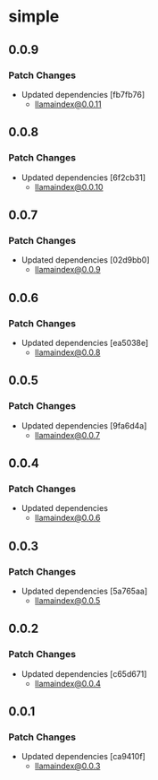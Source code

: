 # simple

## 0.0.9

### Patch Changes

- Updated dependencies [fb7fb76]
  - llamaindex@0.0.11

## 0.0.8

### Patch Changes

- Updated dependencies [6f2cb31]
  - llamaindex@0.0.10

## 0.0.7

### Patch Changes

- Updated dependencies [02d9bb0]
  - llamaindex@0.0.9

## 0.0.6

### Patch Changes

- Updated dependencies [ea5038e]
  - llamaindex@0.0.8

## 0.0.5

### Patch Changes

- Updated dependencies [9fa6d4a]
  - llamaindex@0.0.7

## 0.0.4

### Patch Changes

- Updated dependencies
  - llamaindex@0.0.6

## 0.0.3

### Patch Changes

- Updated dependencies [5a765aa]
  - llamaindex@0.0.5

## 0.0.2

### Patch Changes

- Updated dependencies [c65d671]
  - llamaindex@0.0.4

## 0.0.1

### Patch Changes

- Updated dependencies [ca9410f]
  - llamaindex@0.0.3
